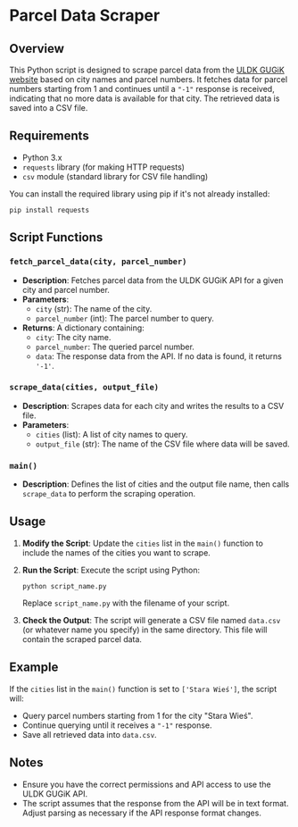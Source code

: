 Parcel Data Scraper
===================

Overview
--------

This Python script is designed to scrape parcel data from the [ULDK GUGiK website](https://uldk.gugik.gov.pl) based on city names and parcel numbers. It fetches data for parcel numbers starting from 1 and continues until a `"-1"` response is received, indicating that no more data is available for that city. The retrieved data is saved into a CSV file.

Requirements
------------

-   Python 3.x
-   `requests` library (for making HTTP requests)
-   `csv` module (standard library for CSV file handling)

You can install the required library using pip if it's not already installed:

`pip install requests`

Script Functions
----------------

### `fetch_parcel_data(city, parcel_number)`

-   **Description**: Fetches parcel data from the ULDK GUGiK API for a given city and parcel number.
-   **Parameters**:
    -   `city` (str): The name of the city.
    -   `parcel_number` (int): The parcel number to query.
-   **Returns**: A dictionary containing:
    -   `city`: The city name.
    -   `parcel_number`: The queried parcel number.
    -   `data`: The response data from the API. If no data is found, it returns `'-1'`.

### `scrape_data(cities, output_file)`

-   **Description**: Scrapes data for each city and writes the results to a CSV file.
-   **Parameters**:
    -   `cities` (list): A list of city names to query.
    -   `output_file` (str): The name of the CSV file where data will be saved.

### `main()`

-   **Description**: Defines the list of cities and the output file name, then calls `scrape_data` to perform the scraping operation.

Usage
-----

1.  **Modify the Script**: Update the `cities` list in the `main()` function to include the names of the cities you want to scrape.

2.  **Run the Script**: Execute the script using Python:

    `python script_name.py`

    Replace `script_name.py` with the filename of your script.

3.  **Check the Output**: The script will generate a CSV file named `data.csv` (or whatever name you specify) in the same directory. This file will contain the scraped parcel data.

Example
-------

If the `cities` list in the `main()` function is set to `['Stara Wieś']`, the script will:

-   Query parcel numbers starting from 1 for the city "Stara Wieś".
-   Continue querying until it receives a `"-1"` response.
-   Save all retrieved data into `data.csv`.

Notes
-----

-   Ensure you have the correct permissions and API access to use the ULDK GUGiK API.
-   The script assumes that the response from the API will be in text format. Adjust parsing as necessary if the API response format changes.
